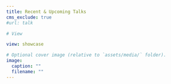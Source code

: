 ```yaml
---
title: Recent & Upcoming Talks
cms_exclude: true
#url: talk

# View

view: showcase

# Optional cover image (relative to `assets/media/` folder).
image:
  caption: ""
  filename: ""
---
```

